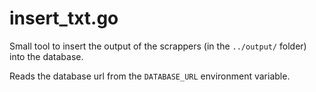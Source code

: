 # insert_txt.go

Small tool to insert the output of the scrappers (in the `../output/`
folder) into the database.

Reads the database url from the `DATABASE_URL` environment variable.
